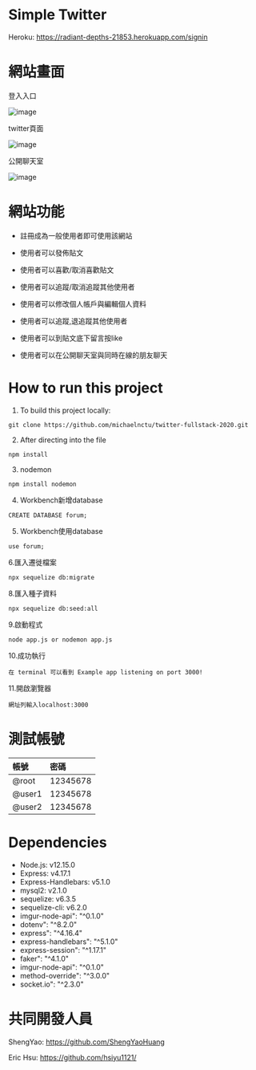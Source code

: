 # Simple Twitter

Heroku: https://radiant-depths-21853.herokuapp.com/signin

# 網站畫面

登入入口

![image](https://user-images.githubusercontent.com/65526955/98960574-8f2a1800-253f-11eb-86e3-449edf337097.png)

twitter頁面

![image](https://user-images.githubusercontent.com/65526955/98960698-b385f480-253f-11eb-87e0-619ea913cb5c.png)

 公開聊天室
 
 ![image](https://user-images.githubusercontent.com/65526955/99030085-1c588580-25af-11eb-91a4-85310cf46e76.png)

# 網站功能


+ 註冊成為一般使用者即可使用該網站

+ 使用者可以發佈貼文

+ 使用者可以喜歡/取消喜歡貼文

+ 使用者可以追蹤/取消追蹤其他使用者

+ 使用者可以修改個人帳戶與編輯個人資料

+ 使用者可以追蹤,退追蹤其他使用者

+ 使用者可以到貼文底下留言按like

+ 使用者可以在公開聊天室與同時在線的朋友聊天


# How to run this project
1. To build this project locally:
```
git clone https://github.com/michaelnctu/twitter-fullstack-2020.git
```
2. After directing into the file
```
npm install
```
3. nodemon
```
npm install nodemon 
```
4. Workbench新增database
```
CREATE DATABASE forum;
```
5. Workbench使用database
```
use forum;
```
6.匯入遷徙檔案
```
npx sequelize db:migrate
```
8.匯入種子資料
```
npx sequelize db:seed:all
```
9.啟動程式
```
node app.js or nodemon app.js
```
10.成功執行
```
在 terminal 可以看到 Example app listening on port 3000!
```
11.開啟瀏覽器
```
網址列輸入localhost:3000
```

# 測試帳號
| 帳號 | 密碼 |
| :------------- | :------------- |
| @root | 12345678  |
| @user1 | 12345678  |
| @user2| 12345678  |


# Dependencies
+ Node.js: v12.15.0
+ Express: v4.17.1
+ Express-Handlebars: v5.1.0
+ mysql2: v2.1.0
+ sequelize: v6.3.5
+ sequelize-cli: v6.2.0
+ imgur-node-api": "^0.1.0"
+ dotenv": "^8.2.0"
+ express": "^4.16.4"
+ express-handlebars": "^5.1.0"
+ express-session": "^1.17.1"
+ faker": "^4.1.0"
+ imgur-node-api": "^0.1.0"
+ method-override": "^3.0.0"
+ socket.io": "^2.3.0" 

# 共同開發人員

ShengYao: https://github.com/ShengYaoHuang

Eric Hsu: https://github.com/hsiyu1121/

